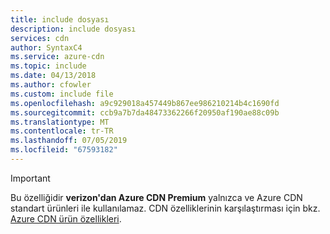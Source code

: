 ```yaml
---
title: include dosyası
description: include dosyası
services: cdn
author: SyntaxC4
ms.service: azure-cdn
ms.topic: include
ms.date: 04/13/2018
ms.author: cfowler
ms.custom: include file
ms.openlocfilehash: a9c929018a457449b867ee986210214b4c1690fd
ms.sourcegitcommit: ccb9a7b7da48473362266f20950af190ae88c09b
ms.translationtype: MT
ms.contentlocale: tr-TR
ms.lasthandoff: 07/05/2019
ms.locfileid: "67593182"
---
```

> [!IMPORTANT]
> Bu özelliğidir **verizon'dan Azure CDN Premium** yalnızca ve Azure CDN standart ürünleri ile kullanılamaz. CDN özelliklerinin karşılaştırması için bkz. [Azure CDN ürün özellikleri](../articles/cdn/cdn-features.md). 
> 
> 

